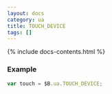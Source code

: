 ```yaml
---
layout: docs
category: ua
title: TOUCH_DEVICE
tags: []
---
```


{% include docs-contents.html %}

### Example
```js
var touch = $B.ua.TOUCH_DEVICE;
```
